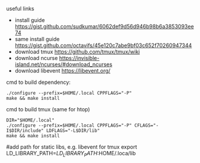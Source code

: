 


useful links


- install guide https://gist.github.com/sudkumar/6062def9d56d946b98b6a3853093ee74
- same install guide https://gist.github.com/octavifs/45e120c7abe9bf03c652f70260947344
- download tmux https://github.com/tmux/tmux/wiki
- download ncurse https://invisible-island.net/ncurses/#download_ncurses
- download libevent https://libevent.org/

cmd to build dependency:
```
./configure --prefix=$HOME/.local CPPFLAGS="-P"
make && make install
```

cmd to build tmux (same for htop)
```
DIR="$HOME/.local"
./configure --prefix=$HOME/.local CPPFLAGS="-P" CFLAGS="-I$DIR/include" LDFLAGS="-L$DIR/lib"
make && make install
```

#add path for static libs, e.g. libevent for tmux
export LD_LIBRARY_PATH=$LD_LIBRARY_PATH:$HOME/.loca/lib